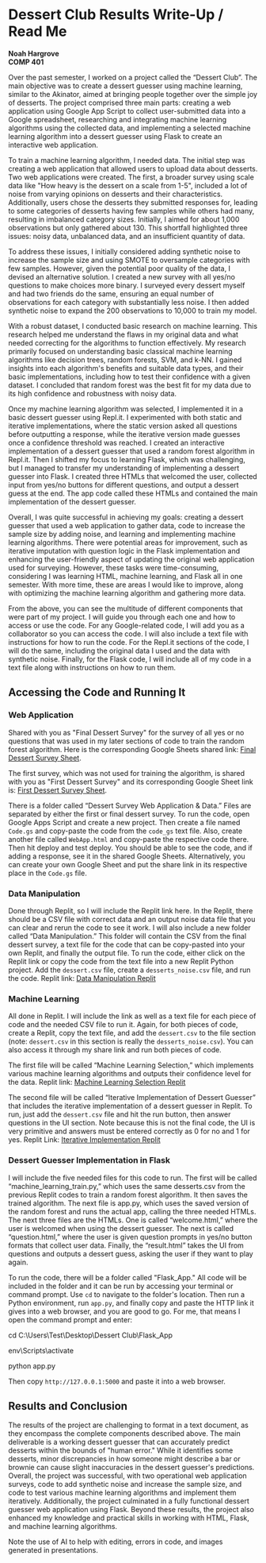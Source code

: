 # Dessert Club Results Write-Up / Read Me

**Noah Hargrove**  
**COMP 401**

Over the past semester, I worked on a project called the “Dessert Club”. The main 
objective was to create a dessert guesser using machine learning, similar to the 
Akinator, aimed at bringing people together over the simple joy of desserts. The 
project comprised three main parts: creating a web application using Google App 
Script to collect user-submitted data into a Google spreadsheet, researching and 
integrating machine learning algorithms using the collected data, and 
implementing a selected machine learning algorithm into a dessert guesser using 
Flask to create an interactive web application.

To train a machine learning algorithm, I needed data. The initial step was 
creating a web application that allowed users to upload data about desserts. Two 
web applications were created. The first, a broader survey using scale data like 
"How heavy is the dessert on a scale from 1-5", included a lot of noise from 
varying opinions on desserts and their characteristics. Additionally, users chose 
the desserts they submitted responses for, leading to some categories of desserts 
having few samples while others had many, resulting in imbalanced category sizes. 
Initially, I aimed for about 1,000 observations but only gathered about 130. This 
shortfall highlighted three issues: noisy data, unbalanced data, and an 
insufficient quantity of data.

To address these issues, I initially considered adding synthetic noise to increase 
the sample size and using SMOTE to oversample categories with few samples. However, 
given the potential poor quality of the data, I devised an alternative solution. I 
created a new survey with all yes/no questions to make choices more binary. I 
surveyed every dessert myself and had two friends do the same, ensuring an equal 
number of observations for each category with substantially less noise. I then 
added synthetic noise to expand the 200 observations to 10,000 to train my model.

With a robust dataset, I conducted basic research on machine learning. This 
research helped me understand the flaws in my original data and what needed 
correcting for the algorithms to function effectively. My research primarily 
focused on understanding basic classical machine learning algorithms like decision 
trees, random forests, SVM, and k-NN. I gained insights into each algorithm's 
benefits and suitable data types, and their basic implementations, including how 
to test their confidence with a given dataset. I concluded that random forest was 
the best fit for my data due to its high confidence and robustness with noisy data.

Once my machine learning algorithm was selected, I implemented it in a basic 
dessert guesser using Repl.it. I experimented with both static and iterative 
implementations, where the static version asked all questions before outputting a 
response, while the iterative version made guesses once a confidence threshold was 
reached. I created an interactive implementation of a dessert guesser that used a 
random forest algorithm in Repl.it. Then I shifted my focus to learning Flask, 
which was challenging, but I managed to transfer my understanding of implementing a 
dessert guesser into Flask. I created three HTMLs that welcomed the user, 
collected input from yes/no buttons for different questions, and output a dessert 
guess at the end. The app code called these HTMLs and contained the main 
implementation of the dessert guesser.

Overall, I was quite successful in achieving my goals: creating a dessert guesser 
that used a web application to gather data, code to increase the sample size by 
adding noise, and learning and implementing machine learning algorithms. There 
were potential areas for improvement, such as iterative imputation with question 
logic in the Flask implementation and enhancing the user-friendly aspect of 
updating the original web application used for surveying. However, these tasks 
were time-consuming, considering I was learning HTML, machine learning, and Flask 
all in one semester. With more time, these are areas I would like to improve, 
along with optimizing the machine learning algorithm and gathering more data.

From the above, you can see the multitude of different components that were part of 
my project. I will guide you through each one and how to access or use the code. 
For any Google-related code, I will add you as a collaborator so you can access the 
code. I will also include a text file with instructions for how to run the code. 
For the Repl.it sections of the code, I will do the same, including the original 
data I used and the data with synthetic noise. Finally, for the Flask code, I will 
include all of my code in a text file along with instructions on how to run them.

## Accessing the Code and Running It

### Web Application
Shared with you as "Final Dessert Survey" for the survey of all yes or no questions that was 
used in my later sections of code to train the random forest algorithm. Here is the 
corresponding Google Sheets shared link: 
[Final Dessert Survey Sheet](https://docs.google.com/spreadsheets/d/1oiK80folbw_Q3K43kFP9V1CuvQl8sHZ5SHk1AR7PUwA/edit?usp=sharing).

The first survey, which was not used for training the algorithm, is shared with you as 
"First Dessert Survey" and its corresponding Google Sheet link is: 
[First Dessert Survey Sheet](https://docs.google.com/spreadsheets/d/1oiK80folbw_Q3K43kFP9V1CuvQl8sHZ5SHk1AR7PUwA/edit?usp=sharing).

There is a folder called “Dessert Survey Web Application & Data.” Files are separated by either 
the first or final dessert survey. To run the code, open Google Apps Script and create a new 
project. Then create a file named `Code.gs` and copy-paste the code from the `code_gs` text 
file. Also, create another file called `WebApp.html` and copy-paste the respective code there. 
Then hit deploy and test deploy. You should be able to see the code, and if adding a response, 
see it in the shared Google Sheets. Alternatively, you can create your own Google Sheet and 
put the share link in its respective place in the `Code.gs` file.

### Data Manipulation
Done through Replit, so I will include the Replit link here. In the Replit, there should be a 
CSV file with correct data and an output noise data file that you can clear and rerun the code 
to see it work. I will also include a new folder called “Data Manipulation.” This folder will 
contain the CSV from the final dessert survey, a text file for the code that can be copy-pasted 
into your own Replit, and finally the output file. To run the code, either click on the Replit 
link or copy the code from the text file into a new Replit Python project. Add the `dessert.csv` 
file, create a `desserts_noise.csv` file, and run the code.
Replit link: [Data Manipulation Replit](https://replit.com/join/lknckpuoxh-noahhargrove)

### Machine Learning
All done in Replit. I will include the link as well as a text file for each piece of code and 
the needed CSV file to run it. Again, for both pieces of code, create a Replit, copy the text 
file, and add the `dessert.csv` to the file section (note: `dessert.csv` in this section is 
really the `desserts_noise.csv`). You can also access it through my share link and run both 
pieces of code.

The first file will be called “Machine Learning Selection,” which implements various machine 
learning algorithms and outputs their confidence level for the data.
Replit link: [Machine Learning Selection Replit](https://replit.com/join/sbvbqjbpza-noahhargrove)

The second file will be called “Iterative Implementation of Dessert Guesser” that includes the 
iterative implementation of a dessert guesser in Replit. To run, just add the `dessert.csv` 
file and hit the run button, then answer questions in the UI section. Note because this is 
not the final code, the UI is very primitive and answers must be entered correctly as 0 for 
no and 1 for yes.
Replit Link: [Iterative Implementation Replit](https://replit.com/join/jyhsclxqex-noahhargrove)

### Dessert Guesser Implementation in Flask
I will include the five needed files for this code to run. The first will be called 
“machine_learning_train.py,” which uses the same desserts.csv from the previous Replit codes 
to train a random forest algorithm. It then saves the trained algorithm. The next file is 
app.py, which uses the saved version of the random forest and runs the actual app, calling 
the three needed HTMLs. The next three files are the HTMLs. One is called “welcome.html,” 
where the user is welcomed when using the dessert guesser. The next is called “question.html,” 
where the user is given question prompts in yes/no button formats that collect user data. 
Finally, the “result.html” takes the UI from questions and outputs a dessert guess, asking 
the user if they want to play again.

To run the code, there will be a folder called "Flask_App." All code will be included in the 
folder and it can be run by accessing your terminal or command prompt. Use `cd` to navigate 
to the folder's location. Then run a Python environment, run `app.py`, and finally copy and 
paste the HTTP link it gives into a web browser, and you are good to go. For me, that means 
I open the command prompt and enter:

cd C:\Users\Test\Desktop\Dessert Club\Flask_App

env\Scripts\activate

python app.py

Then copy `http://127.0.0.1:5000` and paste it into a web browser.

## Results and Conclusion

The results of the project are challenging to format in a text document, as they 
encompass the complete components described above. The main deliverable is a working 
dessert guesser that can accurately predict desserts within the bounds of "human error." 
While it identifies some desserts, minor discrepancies in how someone might describe a 
bar or brownie can cause slight inaccuracies in the dessert guesser's predictions. 
Overall, the project was successful, with two operational web application surveys, code 
to add synthetic noise and increase the sample size, and code to test various machine 
learning algorithms and implement them iteratively. Additionally, the project culminated 
in a fully functional dessert guesser web application using Flask. Beyond these results, 
the project also enhanced my knowledge and practical skills in working with HTML, Flask, 
and machine learning algorithms.

Note the use of AI to help with editing, errors in code, and images generated in presentations.


